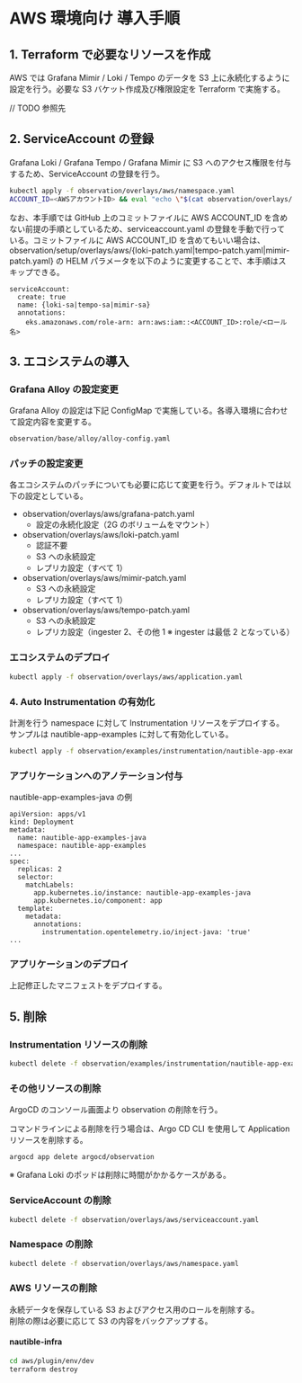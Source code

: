 # AWS 環境向け 導入手順

## 1. Terraform で必要なリソースを作成

AWS では Grafana Mimir / Loki / Tempo のデータを S3 上に永続化するように設定を行う。必要な S3 バケット作成及び権限設定を Terraform で実施する。

// TODO 参照先

## 2. ServiceAccount の登録

Grafana Loki / Grafana Tempo / Grafana Mimir に S3 へのアクセス権限を付与するため、ServiceAccount の登録を行う。

```bash
kubectl apply -f observation/overlays/aws/namespace.yaml
ACCOUNT_ID=<AWSアカウントID> && eval "echo \"$(cat observation/overlays/aws/serviceaccount.yaml)\"" | kubectl apply -f -
```

なお、本手順では GitHub 上のコミットファイルに AWS ACCOUNT_ID を含めない前提の手順としているため、serviceaccount.yaml の登録を手動で行っている。コミットファイルに AWS ACCOUNT_ID を含めてもいい場合は、observation/setup/overlays/aws/{loki-patch.yaml|tempo-patch.yaml|mimir-patch.yaml} の HELM パラメータを以下のように変更することで、本手順はスキップできる。

```
serviceAccount:
  create: true
  name: {loki-sa|tempo-sa|mimir-sa}
  annotations:
    eks.amazonaws.com/role-arn: arn:aws:iam::<ACCOUNT_ID>:role/<ロール名>
```

## 3. エコシステムの導入

### Grafana Alloy の設定変更

Grafana Alloy の設定は下記 ConfigMap で実施している。各導入環境に合わせて設定内容を変更する。

```bash
observation/base/alloy/alloy-config.yaml
```

### パッチの設定変更

各エコシステムのパッチについても必要に応じて変更を行う。デフォルトでは以下の設定としている。

- observation/overlays/aws/grafana-patch.yaml
  - 設定の永続化設定（2G のボリュームをマウント）
- observation/overlays/aws/loki-patch.yaml
  - 認証不要
  - S3 への永続設定
  - レプリカ設定（すべて 1）
- observation/overlays/aws/mimir-patch.yaml
  - S3 への永続設定
  - レプリカ設定（すべて 1）
- observation/overlays/aws/tempo-patch.yaml
  - S3 への永続設定
  - レプリカ設定（ingester 2、その他 1 ※ ingester は最低 2 となっている）

### エコシステムのデプロイ

```bash
kubectl apply -f observation/overlays/aws/application.yaml
```

### 4. Auto Instrumentation の有効化

計測を行う namespace に対して Instrumentation リソースをデプロイする。  
サンプルは nautible-app-examples に対して有効化している。

```bash
kubectl apply -f observation/examples/instrumentation/nautible-app-examples.yaml
```

### アプリケーションへのアノテーション付与

nautible-app-examples-java の例

```
apiVersion: apps/v1
kind: Deployment
metadata:
  name: nautible-app-examples-java
  namespace: nautible-app-examples
...
spec:
  replicas: 2
  selector:
    matchLabels:
      app.kubernetes.io/instance: nautible-app-examples-java
      app.kubernetes.io/component: app
  template:
    metadata:
      annotations:
        instrumentation.opentelemetry.io/inject-java: 'true'
...
```

### アプリケーションのデプロイ

上記修正したマニフェストをデプロイする。

## 5. 削除

### Instrumentation リソースの削除

```bash
kubectl delete -f observation/examples/instrumentation/nautible-app-examples.yaml
```

### その他リソースの削除

ArgoCD のコンソール画面より observation の削除を行う。

コマンドラインによる削除を行う場合は、Argo CD CLI を使用して Application リソースを削除する。

```
argocd app delete argocd/observation
```

※ Grafana Loki のポッドは削除に時間がかかるケースがある。

### ServiceAccount の削除

```bash
kubectl delete -f observation/overlays/aws/serviceaccount.yaml
```

### Namespace の削除

```bash
kubectl delete -f observation/overlays/aws/namespace.yaml
```

### AWS リソースの削除

永続データを保存している S3 およびアクセス用のロールを削除する。  
削除の際は必要に応じて S3 の内容をバックアップする。

#### nautible-infra

```bash
cd aws/plugin/env/dev
terraform destroy
```
